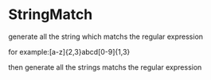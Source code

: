 StringMatch
===========

generate all the string which matchs the regular expression


for example:[a-z]{2,3}abcd[0-9]{1,3}

then generate all the strings matchs the regular expression


